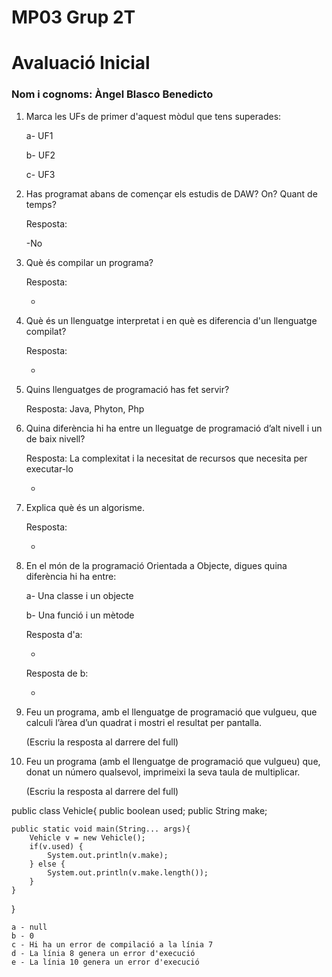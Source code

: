 # MP03 Grup 2T
# Avaluació Inicial

### Nom i cognoms: Àngel Blasco Benedicto

1. Marca les UFs de primer d'aquest mòdul que tens superades:

    a- UF1

    b- UF2

    c- UF3

2. Has programat abans de començar els estudis de DAW? On? Quant de temps?

    Resposta: 
    
    
    -No


3. Què és compilar un programa?

    Resposta:
    
    
    -

4. Què és un llenguatge interpretat i en què es diferencia d'un llenguatge compilat?

    Resposta:


    -

5. Quins llenguatges de programació has fet servir?

    Resposta: Java, Phyton, Php


6. Quina diferència hi ha entre un lleguatge de programació d’alt nivell i un de baix nivell?

    Resposta: La complexitat i la necesitat de recursos que necesita per executar-lo


    -

7. Explica què és un algorisme.

    Resposta:


    -

8. En el món de la programació Orientada a Objecte, digues quina diferència hi ha entre:

    a- Una classe i un objecte

    b- Una funció i un mètode
    
    
    Resposta d'a:


    -

    Resposta de b:


    -

9. Feu un programa, amb el llenguatge de programació que vulgueu, que calculi l’àrea d’un quadrat i mostri el resultat per pantalla.

    (Escriu la resposta al darrere del full)

9. Feu un programa (amb el llenguatge de programació que vulgueu) que, donat un número qualsevol, imprimeixi la seva taula de multiplicar.

    (Escriu la resposta al darrere del full)

public class Vehicle{
    public boolean used;
    public String make;
    
    public static void main(String... args){
        Vehicle v = new Vehicle();
        if(v.used) {
            System.out.println(v.make);
        } else {
            System.out.println(v.make.length());
        }
    }
}

    a - null
    b - 0
    c - Hi ha un error de compilació a la línia 7
    d - La línia 8 genera un error d'execució
    e - La línia 10 genera un error d'execució
